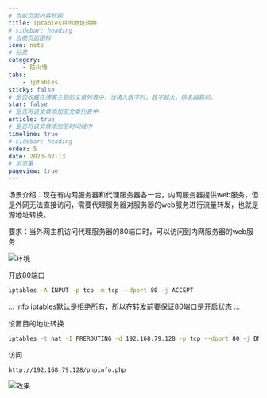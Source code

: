 ```yaml
---
# 当前页面内容标题
title: iptables目的地址转换
# sidebar: heading
# 当前页面图标
icon: note
# 分类
category:
    - 防火墙
tabs: 
    - iptables
sticky: false
# 是否收藏在博客主题的文章列表中，当填入数字时，数字越大，排名越靠前。
star: false
# 是否将该文章添加至文章列表中
article: true
# 是否将该文章添加至时间线中
timeline: true
# sidebar: heading
order: 5
date: 2023-02-13
# 浏览量
pageview: true
---
```


场景介绍：现在有内网服务器和代理服务器各一台，内网服务器提供web服务，但是外网无法直接访问，需要代理服务器对服务器的web服务进行流量转发，也就是源地址转换。

要求：当外网主机访问代理服务器的80端口时，可以访问到内网服务器的web服务

![环境](/iptables/iptables目地址转换.png)

开放80端口
```sh
iptables -A INPUT -p tcp -m tcp --dport 80 -j ACCEPT
```
::: info
iptables默认是拒绝所有，所以在转发前要保证80端口是开启状态
:::

设置目的地址转换

```sh
iptables -t nat -I PREROUTING -d 192.168.79.128 -p tcp --dport 80 -j DNAT --to 172.23.0.2
```

访问
```uri
http://192.168.79.128/phpinfo.php
```
![效果](/iptables/Snipaste_2023-02-13_17-07-44.png)